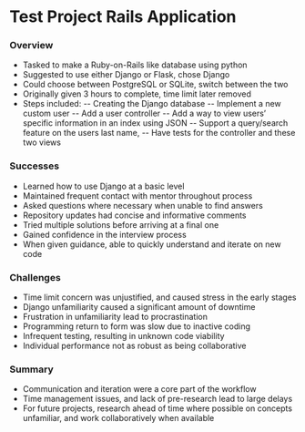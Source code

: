# Test Project Rails Application

### Overview

-	Tasked to make a Ruby-on-Rails like database using python
-	Suggested to use either Django or Flask, chose Django
-	Could choose between PostgreSQL or SQLite, switch between the two
-	Originally given 3 hours to complete, time limit later removed
-	Steps included:
-- Creating the Django database
-- Implement a new custom user
-- Add a user controller
-- Add a way to view users’ specific information in an index using JSON
-- Support a query/search feature on the users last name,
-- Have tests for the controller and these two views 

### Successes 

-	Learned how to use Django at a basic level
-	Maintained frequent contact with mentor throughout process 
-	Asked questions where necessary when unable to find answers 
-	Repository updates had concise and informative comments
-	Tried multiple solutions before arriving at a final one
-	Gained confidence in the interview process
-	When given guidance, able to quickly understand and iterate on new code

### Challenges 

-	Time limit concern was unjustified, and caused stress in the early stages
-	Django unfamiliarity caused a significant amount of downtime
-	Frustration in unfamiliarity lead to procrastination
-	Programming return to form was slow due to inactive coding 
-	Infrequent testing, resulting in unknown code viability
-	Individual performance not as robust as being collaborative 

### Summary

-	Communication and iteration were a core part of the workflow
-	Time management issues, and lack of pre-research lead to large delays
-	For future projects, research ahead of time where possible on concepts unfamiliar, and work collaboratively when available
